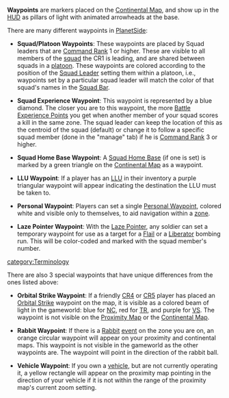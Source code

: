 **Waypoints** are markers placed on the [Continental
Map](Continental_Map "wikilink"), and show up in the
[HUD](HUD "wikilink") as pillars of light with animated arrowheads at
the base.

There are many different waypoints in
[PlanetSide](PlanetSide "wikilink"):

-   **Squad/Platoon Waypoints**: These waypoints are placed by Squad
    leaders that are [Command Rank](Command_Rank "wikilink") 1 or
    higher. These are visible to all members of the
    [squad](squad "wikilink") the CR1 is leading, and are shared between
    squads in a [platoon](platoon "wikilink"). These waypoints are
    colored according to the position of the [Squad
    Leader](Squad_Leader "wikilink") setting them within a platoon,
    i.e., waypoints set by a particular squad leader will match the
    color of that squad's names in the [Squad
    Bar](Heads-up_Display#Squad_Bar "wikilink").

<!-- -->

-   **Squad Experience Waypoint**: This waypoint is represented by a
    blue diamond. The closer you are to this waypoint, the more [Battle
    Experience Points](Battle_Experience_Points "wikilink") you get when
    another member of your squad scores a kill in the same zone. The
    squad leader can keep the location of this as the centroid of the
    squad (default) or change it to follow a specific squad member (done
    in the "manage" tab) if he is [Command
    Rank](Command_Rank "wikilink") 3 or higher.

<!-- -->

-   **Squad Home Base Waypoint**: A [Squad Home
    Base](Squad_Home_Base "wikilink") (if one is set) is marked by a
    green triangle on the [Continental Map](Continental_Map "wikilink")
    as a waypoint.

<!-- -->

-   **LLU Waypoint**: If a player has an [LLU](LLU "wikilink") in their
    inventory a purple triangular waypoint will appear indicating the
    destination the LLU must be taken to.

<!-- -->

-   **Personal Waypoint**: Players can set a single [Personal
    Waypoint](Personal_Waypoint "wikilink"), colored white and visible
    only to themselves, to aid navigation within a
    [zone](zone "wikilink").

<!-- -->

-   **Laze Pointer Waypoint**: With the [Laze
    Pointer](Laze_Pointer "wikilink"), any soldier can set a temporary
    waypoint for use as a target for a [Flail](Flail "wikilink") or a
    [Liberator](Liberator "wikilink") bombing run. This will be
    color-coded and marked with the squad member's number.

[category:Terminology](category:Terminology "wikilink")

There are also 3 special waypoints that have unique differences from the
ones listed above:

-   **Orbital Strike Waypoint**: If a friendly
    [CR4](Command_Rank "wikilink") or [CR5](Command_Rank "wikilink")
    player has placed an [Orbital Strike](Orbital_Strike "wikilink")
    waypoint on the map, it is visible as a colored beam of light in the
    gameworld: blue for [NC](NC "wikilink"), red for
    [TR](TR "wikilink"), and purple for [VS](VS "wikilink"). The
    waypoint is not visible on the [Proximity
    Map](Proximity_Map "wikilink") or the [Continental
    Map](Continental_Map "wikilink").

<!-- -->

-   **Rabbit Waypoint**: If there is a [Rabbit](Rabbit "wikilink")
    [event](event "wikilink") on the zone you are on, an orange circular
    waypoint will appear on your proximity and continental maps. This
    waypoint is not visible in the gameworld as the other waypoints are.
    The waypoint will point in the direction of the rabbit ball.

<!-- -->

-   **Vehicle Waypoint**: If you own a [vehicle](vehicle "wikilink"),
    but are not currently operating it, a yellow rectangle will appear
    on the proximity map pointing in the direction of your vehicle if it
    is not within the range of the proximity map's current zoom setting.